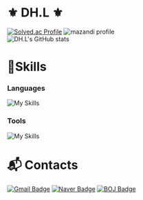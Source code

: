 # ⚜️ DH.L ⚜️
[![Solved.ac Profile](http://mazassumnida.wtf/api/v2/generate_badge?boj=meozigoon)](https://solved.ac/meozigoon/)
![mazandi profile](http://mazandi.herokuapp.com/api?handle=meozigoon&theme=dark)
<br>
![DH.L's GitHub stats](https://github-readme-stats.vercel.app/api?username=meozigoon&show_icons=true&theme=highcontrast)

# 💪Skills
### Languages
![My Skills](https://skillicons.dev/icons?i=cpp,c,py)

### Tools
![My Skills](https://skillicons.dev/icons?i=github,visualstudio,vscode,pycharm,arduino)

# :mailbox_with_mail: Contacts
[![Gmail Badge](https://img.shields.io/badge/Gmail-d14836?style=flat-square&logo=Gmail&logoColor=white&link=mailto:meozigoon@gmail.com)](mailto:meozigoon@gmail.com)
[![Naver Badge](https://img.shields.io/badge/Naver-03C75A?style=flat-square&logo=Naver&logoColor=white&link=mailto:meozigoon@naver.com)](mailto:meozigoon@naver.com)
[![BOJ Badge](https://img.shields.io/badge/BOJ-007396?style=flat-square&logo=Baekjoon&logoColor=white&link=acmicpc.net/user/meozigoon)](mailto:meozigoon@naver.com)
